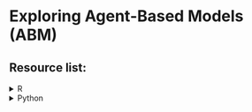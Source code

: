 # Exploring Agent-Based Models (ABM)

## Resource list:

<details>
  <summary>R</summary>
  
  [Video series by Ed Boone](https://www.youtube.com/watch?v=l-fldSZMXNc)

</details>

<details>
  <summary>Python</summary>
  <p>Pending</p>
</details>

